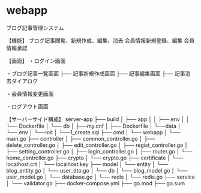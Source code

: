 # webapp
 ブログ記事管理システム
 
 【機能】
 ブログ記事閲覧、新規作成、編集、消去
 会員情報新規登録、編集
 会員情報承認
 

 【画面】
・ログイン画面

・ブログ記事一覧画面
├── 記事新規作成画面
├── 記事編集画面
├── 記事消去ダイアログ

・会員情報変更画面

・ログアウト画面


 【サーバーサイド構成】
server-app
├── build
│   ├── app
│   │   ├──.env
│   │   └── Dockerfile
│   └── db
│       ├──my.cnf
│       ├── Dockerfile
│       └──data
│  			└──.env
│       └──init
│  			└──1_create.sql
├── cmd
│   └── webapp
│       └── main.go
├── controller
│   ├── common_controller.go
│   ├── delete_controller.go
│   ├── edit_controller.go
│   ├── regist_controller.go
│   ├── setting_controller.go
│   ├── login_controller.go
│   ├── router.go
│   └── home_controller.go
├── crypto
│   └── crypto.go
├── certificate
│    └──  localhost.crt
│    └──  localhost.key
├── model
│   └── entity
│       └── blog_entity.go
│       └── user_dto.go
│   └── db
│       └── blog_model.go
│       └── user_model.go
│       └── database.go
│   └── redis
│       └── redis.go
├── service
│   └──  validator.go
├── docker-compose.yml
├── go.mod
├── go.sum
